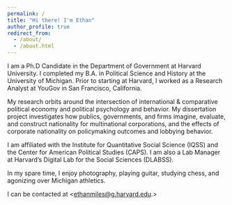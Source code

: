 ```yaml
---
permalink: /
title: "Hi there! I'm Ethan"
author_profile: true
redirect_from: 
  - /about/
  - /about.html
---
```


I am a Ph.D Candidate in the Department of Government at Harvard University. I completed my B.A. in Political Science and History at the University of Michigan. Prior to starting at Harvard, I worked as a Research Analyst at YouGov in San Francisco, California. 

My research orbits around the intersection of international & comparative political economy and political psychology and behavior. My dissertation project investigates how publics, governments, and firms imagine, evaluate, and construct nationality for multinational corporations, and the effects of corporate nationality on policymaking outcomes and lobbying behavior.

I am affiliated with the Institute for Quantitative Social Science (IQSS) and the Center for American Political Studies (CAPS). I am also a Lab Manager at Harvard’s Digital Lab for the Social Sciences (DLABSS).

In my spare time, I enjoy photography, playing guitar, studying chess, and agonizing over Michigan athletics.

I can be contacted at <ethanmiles@g.harvard.edu.>
